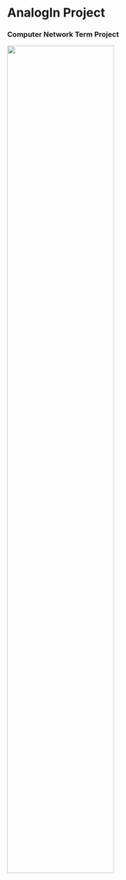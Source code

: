 # AnalogIn Project

### Computer Network Term Project

<img src = "https://user-images.githubusercontent.com/32668233/32221014-364b0960-be77-11e7-9da6-48a2e9df615b.JPG" width = "70%">
